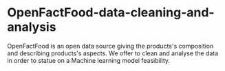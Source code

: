 # OpenFactFood-data-cleaning-and-analysis
OpenFactFood is an open data source giving the products's composition and describing products's aspects. We offer to clean and analyse the data in order to statue on a Machine learning model feasibility.
